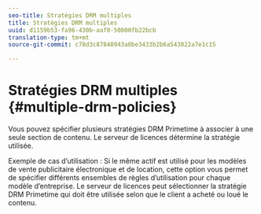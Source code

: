 ```yaml
---
seo-title: Stratégies DRM multiples
title: Stratégies DRM multiples
uuid: d1159b53-fa96-430b-aaf0-50800fb22bcb
translation-type: tm+mt
source-git-commit: c78d3c87848943a0be3433b2b6a543822a7e1c15

---
```



# Stratégies DRM multiples {#multiple-drm-policies}

Vous pouvez spécifier plusieurs stratégies DRM Primetime à associer à une seule section de contenu. Le serveur de licences détermine la stratégie utilisée.

Exemple de cas d’utilisation : Si le même actif est utilisé pour les modèles de vente publicitaire électronique et de location, cette option vous permet de spécifier différents ensembles de règles d’utilisation pour chaque modèle d’entreprise. Le serveur de licences peut sélectionner la stratégie DRM Primetime qui doit être utilisée selon que le client a acheté ou loué le contenu.
